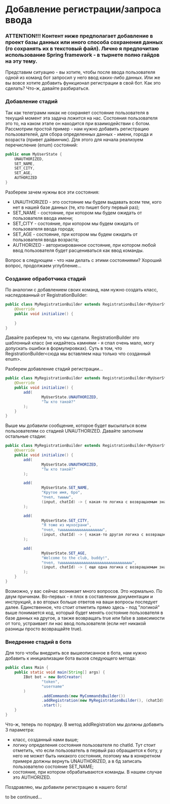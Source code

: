 # Добавление регистрации/запроса ввода

### ATTENTION!!! Контент ниже предполагает добавление в проект базы данных или иного способа сохранения данных (го сохранять их в текстовый файл). Лично я предпочитаю использование Spring framework - в тырнете полно гайдов на эту тему.

Представим ситуацию - вы хотите, чтобы после ввода пользователя одной из команд бот запросил у него ввод каких-либо данных. 
Или же вы вовсе хотите добавить функционал регистрации в свой бот. Как это сделать? Что-ж, давайте разбираться.

### Добавление стадий

Так как телеграмм никак не сохраняет состояние пользователя в текущий момент эта задача ложится на нас. Состояния пользователя 
это то, на каком этапе он находится при взаимодействии с ботом. Рассмотрим простой пример - нам нужно добавить регистрацию 
пользователей, для сбора определенных данных - имени, города и возраста (привет дайвинчик). Для этого для начала реализуем 
перечисление (enum) состояний:

```java
public enum MyUserState {
    UNAUTHORIZED,
    SET_NAME, 
    SET_CITY,
    SET_AGE,
    AUTHORIZED
}
```

Разберем зачем нужны все эти состояния: 

- UNAUTHORIZED - это состояние мы будем выдавать всем тем, кого нет в нашей базе данных (те, кто пишет боту первый раз);
- SET_NAME - состояние, при котором мы будем ожидать от пользователя ввода имени;
- SET_CITY - состояние, при котором мы будем ожидать от пользователя ввода города;
- SET_AGE - состояние, при котором мы будем ожидать от пользователя ввода возраста;
- AUTHORIZED - авторизированное состояние, при котором любой ввод пользователя будет расцениваться как ввод команды.

Вопрос в следующем - что нам делать с этими состояниями? Хороший вопрос, продолжаем углубление...

### Создание обработчика стадий

По аналогии с добавлением своих команд, нам нужно создать класс, наследованный от RegistrationBuilder:

```java
public class MyRegistrationBuilder extends RegistrationBuilder<MyUserState> {
    @Override
    public void initialize() {
        
    }
}
```

Давайте разберем то, что мы сделали. RegistrationBuilder это шаблонный класс (не кидайтесь камнями - я спал очень мало, могу допускать 
ошибки в формулировках). Суть в том, что RegistrationBuilder<сюда мы вставляем наш только что созданный enum>.

Разберем добавление стадий регистрации... 

```java
public class MyRegistrationBuilder extends RegistrationBuilder<MyUserState> {
    @Override
    public void initialize() {
        add(
                MyUserState.UNAUTHORIZED,
                "Ты кто такой?"
        );
    }
}
```

Выше мы добавили сообщение, которое будет высылаться всем пользователям со стадией UNAUTHORIZED. Давайте заполним остальные стадии:

```java
public class MyRegistrationBuilder extends RegistrationBuilder<MyUserState> {
    @Override
    public void initialize() {
        add(
                MyUserState.UNAUTHORIZED,
                "Ты кто такой?"
        );

        add(
                MyUserState.SET_NAME,
                "Крутое имя, бро",
                "пчел, тыыыы",
                (input, chatId) -> { какая-то логика с возвращаемым значением типа boolean }
        );

        add(
                MyUserState.SET_CITY,
                "Я тоже из мухосрани",
                "пчел, тыыыыыыыыыыыыыыыыыыы",
                (input, chatId) -> { какая-то другая логика с возвращаемым значением типа boolean }
        );

        add(
                MyUserState.SET_AGE,
                "Welcome to the club, buddy!",
                "пчел, тыыыыыыыыыыыыыыыыыыыыыыыыыыыыыыыы",
                (input, chatId) -> { еще одна логика с возвращаемым значением типа boolean }
        );
    }
}
```

Возможно, у вас сейчас возникает много вопросов. Это нормально. По двум причинам. Во-первых - я плох в составлении документации 
и инструкций, а во вторых больше ответов на ваши вопросы последует далее. Единственное, что стоит отметить прямо здесь - 
под "логикой" выше понимается код, который будет менять состояние пользователя в базе данных на другое, а также возвращать 
true или false в зависимости от того, устраивает ли нас ввод пользователя (если нет никакой разницы просто возвращайте true).

### Внедрение стадий в бота

Для того чтобы внедрить все вышеописанное в бота, нам нужно добавить к инициализации бота вызов следующего метода:

```java
public class Main {
    public static void main(String[] args) {
        IBot bot = new BotCreator(
                "token",
                "username"
        )
                .addCommands(new MyCommandsBuilder())
                .addRegistration(new MyRegistrationBuilder(), (chatId) -> { логика определения состояния пользователя }, MyUserState.AUTHORIZED)
                .start();
    }
}
```

Что-ж, теперь по порядку. В метод addRegistration мы должны добавить 3 параметра:

- класс, созданный нами выше;
- логику определения состояния пользователя по chatId. Тут стоит отметить, что если пользователь в первый раз обращается к боту, у него 
не может быть никакого состояния, поэтому мы в конкретном примере должны вернуть UNAUTHORIZED, а в бд записать пользователю состояние
SET_NAME;
- состояние, при котором обрабатываются команды. В нашем случае это AUTHORIZED.

Поздравляю, мы добавили регистрацию в нашего бота!

to be continued...